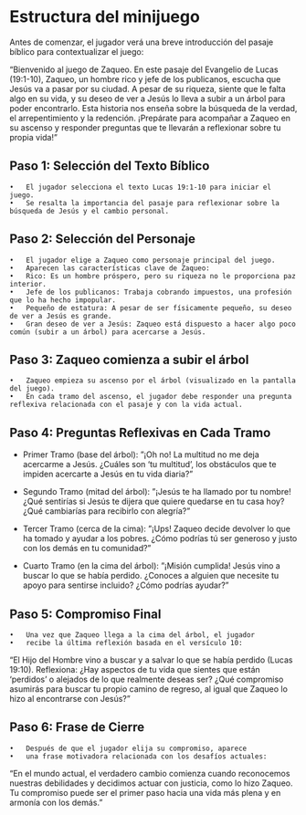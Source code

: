 # Estructura del minijuego

Antes de comenzar, el jugador verá una breve introducción del pasaje bíblico para contextualizar el juego:

“Bienvenido al juego de Zaqueo. En este pasaje del Evangelio de Lucas (19:1-10), Zaqueo, un hombre rico y jefe de los publicanos, escucha que Jesús va a pasar por su ciudad. A pesar de su riqueza, siente que le falta algo en su vida, y su deseo de ver a Jesús lo lleva a subir a un árbol para poder encontrarlo. Esta historia nos enseña sobre la búsqueda de la verdad, el arrepentimiento y la redención. ¡Prepárate para acompañar a Zaqueo en su ascenso y responder preguntas que te llevarán a reflexionar sobre tu propia vida!”

## Paso 1: Selección del Texto Bíblico

	•	El jugador selecciona el texto Lucas 19:1-10 para iniciar el juego.
 	•	Se resalta la importancia del pasaje para reflexionar sobre la búsqueda de Jesús y el cambio personal.

## Paso 2: Selección del Personaje

	•	El jugador elige a Zaqueo como personaje principal del juego.
	•	Aparecen las características clave de Zaqueo:
	•	Rico: Es un hombre próspero, pero su riqueza no le proporciona paz interior.
	•	Jefe de los publicanos: Trabaja cobrando impuestos, una profesión que lo ha hecho impopular.
	•	Pequeño de estatura: A pesar de ser físicamente pequeño, su deseo de ver a Jesús es grande.
	•	Gran deseo de ver a Jesús: Zaqueo está dispuesto a hacer algo poco común (subir a un árbol) para acercarse a Jesús.

## Paso 3: Zaqueo comienza a subir el árbol

	•	Zaqueo empieza su ascenso por el árbol (visualizado en la pantalla del juego).
	•	En cada tramo del ascenso, el jugador debe responder una pregunta reflexiva relacionada con el pasaje y con la vida actual.

## Paso 4: Preguntas Reflexivas en Cada Tramo

- Primer Tramo (base del árbol):
”¡Oh no! La multitud no me deja acercarme a Jesús. ¿Cuáles son ‘tu multitud’, los obstáculos que te impiden acercarte a Jesús en tu vida diaria?”

- Segundo Tramo (mitad del árbol):
”¡Jesús te ha llamado por tu nombre! ¿Qué sentirías si Jesús te dijera que quiere quedarse en tu casa hoy? ¿Qué cambiarías para recibirlo con alegría?”

- Tercer Tramo (cerca de la cima):
”¡Ups! Zaqueo decide devolver lo que ha tomado y ayudar a los pobres. ¿Cómo podrías tú ser generoso y justo con los demás en tu comunidad?”

- Cuarto Tramo (en la cima del árbol):
”¡Misión cumplida! Jesús vino a buscar lo que se había perdido. ¿Conoces a alguien que necesite tu apoyo para sentirse incluido? ¿Cómo podrías ayudar?”

## Paso 5: Compromiso Final

	•	Una vez que Zaqueo llega a la cima del árbol, el jugador
 	•	recibe la última reflexión basada en el versículo 10:
“El Hijo del Hombre vino a buscar y a salvar lo que se había perdido (Lucas 19:10). Reflexiona: ¿Hay aspectos de tu vida que sientes que están ‘perdidos’ o alejados de lo que realmente deseas ser? ¿Qué compromiso asumirás para buscar tu propio camino de regreso, al igual que Zaqueo lo hizo al encontrarse con Jesús?”

## Paso 6: Frase de Cierre

	•	Después de que el jugador elija su compromiso, aparece
 	•	una frase motivadora relacionada con los desafíos actuales:
“En el mundo actual, el verdadero cambio comienza cuando reconocemos nuestras debilidades y decidimos actuar con justicia, como lo hizo Zaqueo. Tu compromiso puede ser el primer paso hacia una vida más plena y en armonía con los demás.”